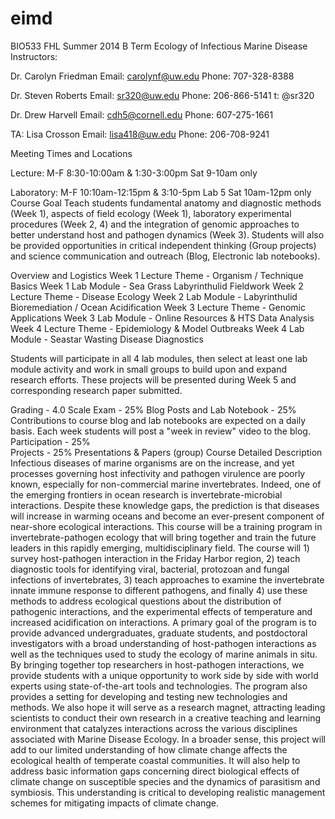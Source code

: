 eimd
====


BIO533 FHL Summer 2014 B Term Ecology of Infectious Marine Disease
Instructors:
 
Dr. Carolyn Friedman
    Email: carolynf@uw.edu
    Phone: 707-328-8388
 
Dr. Steven Roberts
Email: sr320@uw.edu
Phone: 206-866-5141
t: @sr320
 
Dr. Drew Harvell
Email: cdh5@cornell.edu
Phone: 607-275-1661

TA: Lisa Crosson
    Email: lisa418@uw.edu
Phone: 206-708-9241

Meeting Times and Locations

Lecture: M-F 8:30-10:00am & 1:30-3:00pm
Sat 9-10am only

Laboratory: M-F 10:10am-12:15pm & 3:10-5pm Lab 5
Sat 10am-12pm only
Course Goal
Teach students fundamental anatomy and diagnostic methods (Week 1), aspects of field ecology (Week 1), laboratory experimental procedures (Week 2, 4) and the integration of genomic approaches to better understand host and pathogen dynamics (Week 3). Students will also be provided opportunities in critical independent thinking (Group projects) and science communication and outreach (Blog, Electronic lab notebooks).

Overview and Logistics
Week 1 Lecture Theme - Organism / Technique Basics
Week 1 Lab Module - Sea Grass Labyrinthulid Fieldwork
Week 2 Lecture Theme - Disease Ecology
Week 2 Lab Module - Labyrinthulid Bioremediation / Ocean Acidification
Week 3 Lecture Theme - Genomic Applications
Week 3 Lab Module - Online Resources & HTS Data Analysis
Week 4 Lecture Theme - Epidemiology & Model Outbreaks
Week 4 Lab Module - Seastar Wasting Disease Diagnostics

Students will participate in all 4 lab modules, then select at least one lab module activity and work in small groups to build upon and expand research efforts. These projects will be presented during Week 5 and corresponding research paper submitted.


Grading - 4.0 Scale
Exam  -  25%
Blog Posts and Lab Notebook  -  25%
Contributions to course blog and lab notebooks are expected on a daily basis. Each week students will post a "week in review" video to the blog.
Participation  -  25%  
Projects - 25%   Presentations & Papers (group)
Course Detailed Description
Infectious diseases of marine organisms are on the increase, and yet processes governing host infectivity and pathogen virulence are poorly known, especially for non-commercial marine invertebrates. Indeed, one of the emerging frontiers in ocean research is invertebrate-microbial interactions. Despite these knowledge gaps, the prediction is that diseases will increase in warming oceans and become an ever-present component of near-shore ecological interactions. This course will be a training program in invertebrate-pathogen ecology that will bring together and train the future leaders in this rapidly emerging, multidisciplinary field. The course will 1) survey host-pathogen interaction in the Friday Harbor region, 2) teach diagnostic tools for identifying viral, bacterial, protozoan and fungal infections of invertebrates, 3) teach approaches to examine the invertebrate innate immune response to different pathogens, and finally 4) use these methods to address ecological questions about the distribution of pathogenic interactions, and the experimental effects of temperature and increased acidification on interactions. 
A primary goal of the program is to provide advanced undergraduates, graduate students, and postdoctoral investigators with a broad understanding of host-pathogen interactions as well as the techniques used to study the ecology of marine animals in situ. By bringing together top researchers in host-pathogen interactions, we provide students with a unique opportunity to work side by side with world experts using state-of-the-art tools and technologies. The program also provides a setting for developing and testing new technologies and methods. We also hope it will serve as a research magnet, attracting leading scientists to conduct their own research in a creative teaching and learning environment that catalyzes interactions across the various disciplines associated with Marine Disease Ecology.
In a broader sense, this project will add to our limited understanding of how climate change affects the ecological health of temperate coastal communities. It will also help to address basic information gaps concerning direct biological effects of climate change on susceptible species and the dynamics of parasitism and symbiosis. This understanding is critical to developing realistic management schemes for mitigating impacts of climate change.
